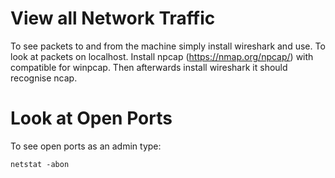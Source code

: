 # View all Network Traffic

To see packets to and from the machine simply install wireshark and use. To look at packets on localhost. Install npcap (https://nmap.org/npcap/) with compatible for winpcap. Then afterwards install wireshark it should recognise ncap.

# Look at Open Ports

To see open ports as an admin type:

    netstat -abon